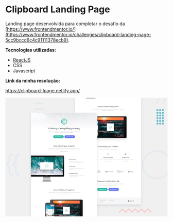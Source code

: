 # Clipboard Landing Page

Landing page desenvolvida para completar o desafio da [https://www.frontendmentor.io/](https://www.frontendmentor.io/challenges/clipboard-landing-page-5cc9bccd6c4c91111378ecb9).

**Tecnologias utilizadas:**

* [ReactJS](https://reactjs.org/)
* CSS
* Javascript

**Link da minha resolução:**

https://clipboard-lpage.netlify.app/

![Design preview](https://raw.githubusercontent.com/SueldoSales/ClipboardLandingPage/master/public/img/desktop-preview.jpg)

